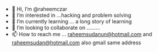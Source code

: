 - 👋 Hi, I’m @raheemczar
- 👀 I’m interested in ...hacking and problem solving
- 🌱 I’m currently learning ... a long story of learning
- 💞️ I’m looking to collaborate on .........
- 📫 How to reach me ... raheemsudanun@hotmail.com and raheemsudan@hotmail.com also gmail same address

<!---
raheemczar/raheemczar is a ✨ special ✨ repository because its `README.md` (this file) appears on your GitHub profile.
You can click the Preview link to take a look at your changes.
--->
